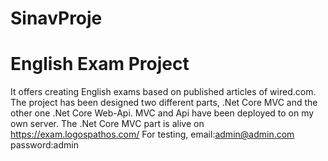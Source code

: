 # SinavProje
# English Exam Project

It offers creating English exams based on published articles of wired.com.
The project has been designed two different parts, .Net Core MVC and the other one .Net Core Web-Api.
MVC and Api have been deployed to on my own server.
The .Net Core MVC part is alive on https://exam.logospathos.com/
For testing, email:admin@admin.com password:admin
